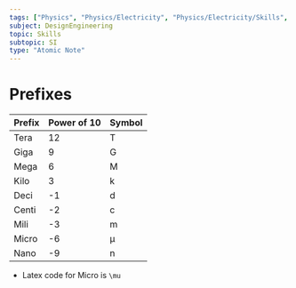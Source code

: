```yaml
---
tags: ["Physics", "Physics/Electricity", "Physics/Electricity/Skills", "Physics/Electricity/Skills/SI"]
subject: DesignEngineering
topic: Skills
subtopic: SI
type: "Atomic Note"
---
```


# Prefixes
|Prefix|Power of 10|Symbol|
|--|--|--|
|Tera|12|T|
|Giga|9|G|
|Mega|6|M|
|Kilo|3|k|
|Deci|-1|d|
|Centi|-2|c|
|Mili|-3|m|
|Micro|-6|µ|
|Nano|-9|n|

- Latex code for Micro is `\mu`